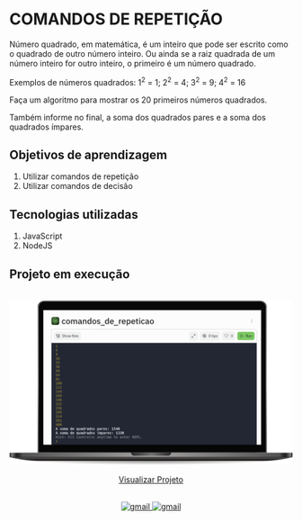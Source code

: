 # COMANDOS DE REPETIÇÃO  

Número quadrado, em matemática, é um inteiro que pode ser escrito como o quadrado de outro número inteiro. Ou ainda se a raiz quadrada de um número inteiro for outro inteiro, o primeiro é um número quadrado.

Exemplos de números quadrados: 1<sup>2</sup> = 1; 2<sup>2</sup> = 4; 3<sup>2</sup> = 9; 4<sup>2</sup> = 16

Faça um algoritmo para mostrar os 20 primeiros números quadrados.

Também informe no final, a soma dos quadrados pares e a soma dos quadrados ímpares.


## Objetivos de aprendizagem
1. Utilizar comandos de repetição
2. Utilizar comandos de decisão 

## Tecnologias utilizadas  

1. JavaScript 
2. NodeJS


## Projeto em execução

<br>
<img src="../img/comando_repeticao.png" alt="Projeto em execução">

<div align="center">

[Visualizar Projeto](https://replit.com/@GabrielMorozini/comandosderepeticao?v=1)
</div>
<br>

<div align=center>

  <a href="mailto:gabril.dev@gmail.com" >
    <img src="https://img.shields.io/badge/gabril.dev@gmail.com-D14836?style=for-the-badge&logo=gmail&logoColor=white" alt="gmail">
  </a>
  
   <a href="https://www.linkedin.com/in/gabrielmorozini/">
    <img src="https://img.shields.io/badge/linkedin.com/in/gabrielmorozini/-0077B5?style=for-the-badge&logo=linkedin&logoColor=white" alt="gmail">
  </a>  

</div>
